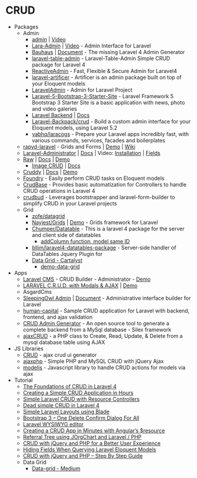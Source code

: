 # CRUD
* Packages
    - Admin
        - [admin](http://goo.gl/Oq8VXJ) | [Video](http://goo.gl/sJbGEy)
        - [Lara-Admin](http://goo.gl/s24D49) | [Video](http://youtu.be/bV5U-yFYUWM) - Admin Interface for Laravel
        - [Bauhaus](http://goo.gl/I55wHc) | [Document](http://goo.gl/Rp7j67) - The missing Laravel 4 Admin Generator
        - [laravel-table-admin](http://goo.gl/AB3WTT) - Laravel-Table-Admin Simple CRUD package for Laravel 4
        - [ReactiveAdmin](http://goo.gl/XNKupq) - Fast, Flexible & Secure Admin for Laravel4
        - [laravel-artificer](http://goo.gl/usQIfa) - Artificer is an admin package built on top of your Eloquent models
        - [LaravelAdmin](http://goo.gl/xDCXrE) - Admin for Laravel Project
        - [Laravel-5-Bootstrap-3-Starter-Site](http://goo.gl/XNB1fR) - Laravel Framework 5 Bootstrap 3 Starter Site is a basic application with news, photo and video galeries
        - [Laravel Backend](https://goo.gl/3yA5ru) | [Docs](http://laravelbackend.com/)
        - [Laravel-Backpack/crud](https://goo.gl/i2ecto) - Build a custom admin interface for your Eloquent models, using Laravel 5.2
        - [yabhq/laracogs](https://goo.gl/cSkS3I) - Prepare your Laravel apps incredibly fast, with various commands, services, facades and boilerplates
    - [rapyd-laravel](http://goo.gl/jPQNQR) - Grids and Forms | [Demo](http://goo.gl/JOKQQI) | [Wiki](http://goo.gl/RHu0KB)
    - [Laravel-Administrator](http://goo.gl/UvaAAE) | [Docs](http://goo.gl/5EoFOS) | Video: [Installation](http://vimeo.com/64693369) | [Fields](https://vimeo.com/65980351)
    - [Raw](http://goo.gl/RwZnJJ) | [Docs](http://raw.adigheorghe.ro/) | [Demo](http://goo.gl/qzjZW2)
        - [Image CRUD](http://goo.gl/jX2kiQ) | [Docs](http://goo.gl/Yn8PmR)
    - [Cruddy](http://goo.gl/Rb2F1D) | [Docs](http://goo.gl/vF4Hoq) | [Demo](http://goo.gl/6Dc4xN)
    - [Foundry](http://goo.gl/v1JlK2) - Easily perform CRUD tasks on Eloquent models
    - [CrudBase](http://goo.gl/CO8Wrk) - Provides basic automatization for Controllers to handle CRUD operations in Laravel 4
    - [crudbud](http://goo.gl/JlHRSx) - Leverages bootstrapper and laravel-form-builder to simplify CRUD in your Laravel projects
    - Grid
        - [zofe/datagrid](http://goo.gl/d9PHwj)
        - [Nayjest/Grids](http://goo.gl/Mc3DNS) | [Demo](https://goo.gl/bWW3hP) - Grids framework for Laravel
        - [Chumper/Datatable](http://goo.gl/hQAzto) - This is a laravel 4 package for the server and client side of datatables
            - [addColumn function, model same ID](http://goo.gl/VdYBld)
        - [bllim/laravel4-datatables-package](http://goo.gl/T2dD8y) - Server-side handler of DataTables Jquery Plugin for
        - [Data Grid - Cartalyst](http://goo.gl/Mn1C6X)
            - [demo-data-grid](http://goo.gl/8XZU7V)
* Apps
    - [Laravel CMS](http://goo.gl/6Jj39O) - CRUD Builder - Administrator - [Demo](http://goo.gl/U0WZBc)
    - [LARAVEL C.R.U.D. with Modals & AJAX](http://goo.gl/AKvKPi) | [Demo](http://goo.gl/72hzD3)
    - AsgardCms
    - [SleepingOwl Admin](http://sleeping-owl.github.io/) | [Document](http://goo.gl/nlS9SY) - Administrative interface builder for Laravel
    - [human-capital](http://goo.gl/ES5n3Z) - Sample CRUD application for Laravel with backend, frontend, and ajax validation
    - [CRUD Admin Generator](http://crud-admin-generator.com/) - An open source tool to generate a complete backend from a MySql database - Silex framework
    - [ajaxCRUD](http://www.ajaxcrud.com/) - a PHP class to Create, Read, Update, & Delete from a mysql database table using AJAX
* JS Libraries
    - [CRUD](http://goo.gl/laE5oy) - ajax crud ui generator
    - [ajaxphp](http://goo.gl/7tYxLL) - Simple PHP and MySQL CRUD with jQuery Ajax
    - [modeljs](http://goo.gl/LvcjNU) - Javascript library to handle CRUD actions for models via ajax
* Tutorial
    - [The Foundations of CRUD in Laravel 4](http://goo.gl/bAkCmf)
    - [Creating a Simple CRUD Application in Hours](http://goo.gl/NnPM5b)
    - [Simple Laravel CRUD with Resource Controllers](http://goo.gl/9E8bFv)
    - [Dead simple CRUD in Laravel 4](http://goo.gl/Lqu0lO)
    - [Simple Laravel Layouts using Blade](http://goo.gl/KzRAag)
    - [Bootstrap 3 – One Delete Confirm Dialog For All](http://goo.gl/hTdAu4)
    - [Laravel WYSIWYG editor](http://goo.gl/7ndzuW)
    - [Creating a CRUD App in Minutes with Angular’s $resource](http://goo.gl/1hK7OW)
    - [Referral Tree using JOrgChart and Laravel / PHP](http://goo.gl/HOaMjJ)
    - [CRUD with jQuery and PHP for a Better User Experience](http://goo.gl/K4EFCp)
    - [Hiding Fields When Querying Laravel Eloquent Models](http://goo.gl/2UnAXM)
    - [CRUD with jQuery and PHP – Step By Step Guide](https://goo.gl/W8ybOK)
    - Data Grid
        - [Data-grid - Medium](http://goo.gl/jvrMZ0)

